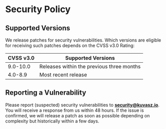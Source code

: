 # Security Policy

## Supported Versions

We release patches for security vulnerabilities. Which versions are eligible for
receiving such patches depends on the CVSS v3.0 Rating:

| CVSS v3.0 | Supported Versions                        |
| --------- | ----------------------------------------- |
| 9.0-10.0  | Releases within the previous three months |
| 4.0-8.9   | Most recent release                       |

## Reporting a Vulnerability

Please report (suspected) security vulnerabilities to
**[security@kuvasz.io](mailto:security@kuvasz.io)**. You will receive a response from
us within 48 hours. If the issue is confirmed, we will release a patch as soon
as possible depending on complexity but historically within a few days.
